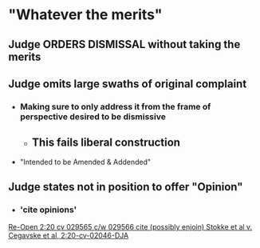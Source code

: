 # "Whatever the merits"

## Judge ORDERS DISMISSAL without taking the merits

## Judge omits large swaths of original complaint

- ### Making sure to only address it from the frame of perspective desired to be dismissive

  - ## This fails liberal construction

- "Intended to be Amended & Addended"

## Judge states not in position to offer "Opinion"

- ### 'cite opinions'

[Re-Open 2:20 cv 029565 c/w 029566 cite (possibly enjoin)
Stokke et al v. Cegavske et al, 2:20-cv-02046-DJA](actions\pages\theSuits\Complaints\Presidential_Campaign\_resources\trump\Stokke_et_al-v.-Cegavske_et_al,_2-20_cv_02046_DJA.pdf)
